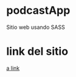 # podcastApp
Sitio web usando SASS

# link del sitio
[a link](https://charming-cobbler-6cfe66.netlify.app/)
